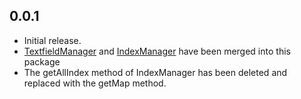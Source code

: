 ## 0.0.1

* Initial release.
* [TextfieldManager](https://pub.dev/packages/textfield_manager) and [IndexManager](https://pub.dev/packages/index_manager) have been merged into this package
* The getAllIndex method of IndexManager has been deleted and replaced with the getMap method.
